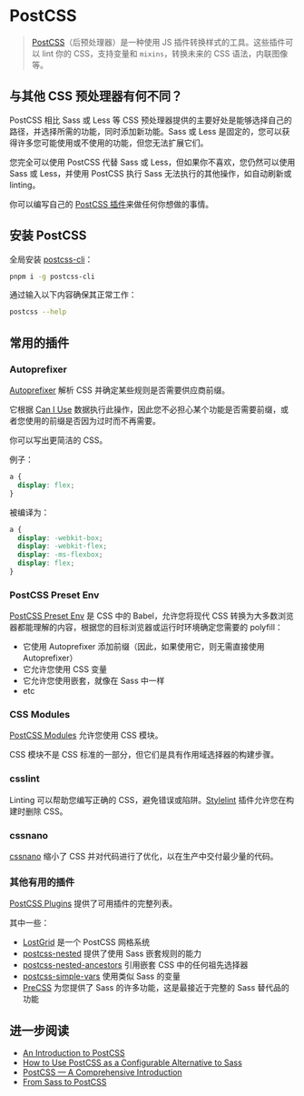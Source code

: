 # PostCSS

> [PostCSS](https://postcss.org/)（后预处理器）是一种使用 JS 插件转换样式的工具。这些插件可以 lint 你的 CSS，支持变量和 `mixins`，转换未来的 CSS 语法，内联图像等。

## 与其他 CSS 预处理器有何不同？

PostCSS 相比 Sass 或 Less 等 CSS 预处理器提供的主要好处是能够选择自己的路径，并选择所需的功能，同时添加新功能。Sass 或 Less 是固定的，您可以获得许多您可能使用或不使用的功能，但您无法扩展它们。

您完全可以使用 PostCSS 代替 Sass 或 Less，但如果你不喜欢，您仍然可以使用 Sass 或 Less，并使用 PostCSS 执行 Sass 无法执行的其他操作，如自动刷新或 linting。

你可以编写自己的 [PostCSS 插件](https://github.com/postcss/postcss/blob/main/docs/writing-a-plugin.md)来做任何你想做的事情。

## 安装 PostCSS

全局安装 [postcss-cli](https://github.com/postcss/postcss-cli)：

```bash
pnpm i -g postcss-cli
```

通过输入以下内容确保其正常工作：

```bash
postcss --help
```

## 常用的插件

### Autoprefixer

[Autoprefixer](https://github.com/postcss/autoprefixer) 解析 CSS 并确定某些规则是否需要供应商前缀。

它根据 [Can I Use](http://caniuse.com/) 数据执行此操作，因此您不必担心某个功能是否需要前缀，或者您使用的前缀是否因为过时而不再需要。

你可以写出更简洁的 CSS。

例子：

```css
a {
  display: flex;
}
```

被编译为：

```css
a {
  display: -webkit-box;
  display: -webkit-flex;
  display: -ms-flexbox;
  display: flex;
}
```

### PostCSS Preset Env

[PostCSS Preset Env](https://github.com/csstools/postcss-preset-env) 是 CSS 中的 Babel，允许您将现代 CSS 转换为大多数浏览器都能理解的内容，根据您的目标浏览器或运行时环境确定您需要的 polyfill：

- 它使用 Autoprefixer 添加前缀（因此，如果使用它，则无需直接使用 Autoprefixer）
- 它允许您使用 CSS 变量
- 它允许您使用嵌套，就像在 Sass 中一样
- etc

### CSS Modules

[PostCSS Modules](https://github.com/css-modules/postcss-modules) 允许您使用 CSS 模块。

CSS 模块不是 CSS 标准的一部分，但它们是具有作用域选择器的构建步骤。

### csslint

Linting 可以帮助您编写正确的 CSS，避免错误或陷阱。[Stylelint](http://stylelint.io/) 插件允许您在构建时删除 CSS。

### cssnano

[cssnano](https://cssnano.co/) 缩小了 CSS 并对代码进行了优化，以在生产中交付最少量的代码。

### 其他有用的插件

[PostCSS Plugins](https://github.com/postcss/postcss/blob/main/docs/plugins.md#postcss-plugins) 提供了可用插件的完整列表。

其中一些：

- [LostGrid](https://github.com/peterramsing/lost) 是一个 PostCSS 网格系统
- [postcss-nested](https://github.com/postcss/postcss-nested) 提供了使用 Sass 嵌套规则的能力
- [postcss-nested-ancestors](https://github.com/toomuchdesign/postcss-nested-ancestors) 引用嵌套 CSS 中的任何祖先选择器
- [postcss-simple-vars](https://github.com/postcss/postcss-simple-vars) 使用类似 Sass 的变量
- [PreCSS](https://github.com/jonathantneal/precss) 为您提供了 Sass 的许多功能，这是最接近于完整的 Sass 替代品的功能

## 进一步阅读

- [An Introduction to PostCSS](https://www.sitepoint.com/an-introduction-to-postcss/)
- [How to Use PostCSS as a Configurable Alternative to Sass](https://www.sitepoint.com/postcss-sass-configurable-alternative/)
- [PostCSS — A Comprehensive Introduction](https://www.smashingmagazine.com/2015/12/introduction-to-postcss/)
- [From Sass to PostCSS](https://tylergaw.com/blog/sass-to-postcss/)
